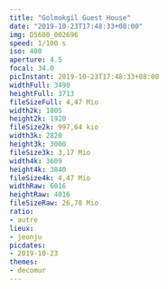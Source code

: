 ```yaml
---
title: "Golmokgil Guest House"
date: "2019-10-23T17:48:33+08:00"
img: D5600_002696
speed: 1/100 s
iso: 400
aperture: 4.5
focal: 34.0
picInstant: 2019-10-23T17:48:33+08:00
widthFull: 3490
heightFull: 3713
fileSizeFull: 4,47 Mio
width2k: 1805
height2k: 1920
fileSize2k: 997,64 kio
width3k: 2820
height3k: 3000
fileSize3k: 3,17 Mio
width4k: 3609
height4k: 3840
fileSize4k: 4,47 Mio
widthRaw: 6016
heightRaw: 4016
fileSizeRaw: 26,78 Mio
ratio:
- autre
lieux:
- jeonju
picdates:
- 2019-10-23
themes:
- decomur
---
```


